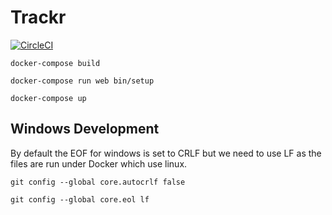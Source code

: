 # Trackr

[![CircleCI](https://circleci.com/gh/ahmetabdi/trackr/tree/master.svg?style=svg)](https://circleci.com/gh/ahmetabdi/trackr/tree/master)

`docker-compose build`

`docker-compose run web bin/setup`

`docker-compose up`

## Windows Development

By default the EOF for windows is set to CRLF but we need to use LF as the files are run under Docker which use linux.

`git config --global core.autocrlf false`

`git config --global core.eol lf`
